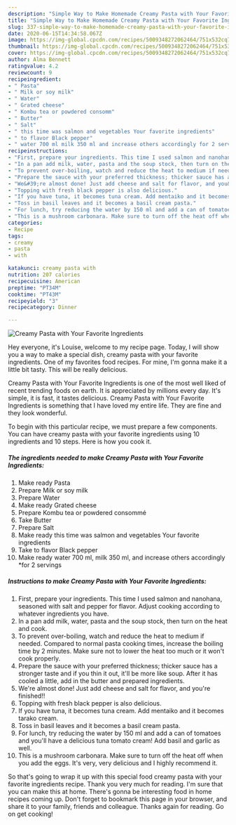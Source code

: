```yaml
---
description: "Simple Way to Make Homemade Creamy Pasta with Your Favorite Ingredients"
title: "Simple Way to Make Homemade Creamy Pasta with Your Favorite Ingredients"
slug: 337-simple-way-to-make-homemade-creamy-pasta-with-your-favorite-ingredients
date: 2020-06-15T14:34:58.067Z
image: https://img-global.cpcdn.com/recipes/5009348272062464/751x532cq70/creamy-pasta-with-your-favorite-ingredients-recipe-main-photo.jpg
thumbnail: https://img-global.cpcdn.com/recipes/5009348272062464/751x532cq70/creamy-pasta-with-your-favorite-ingredients-recipe-main-photo.jpg
cover: https://img-global.cpcdn.com/recipes/5009348272062464/751x532cq70/creamy-pasta-with-your-favorite-ingredients-recipe-main-photo.jpg
author: Alma Bennett
ratingvalue: 4.2
reviewcount: 9
recipeingredient:
- " Pasta"
- " Milk or soy milk"
- " Water"
- " Grated cheese"
- " Kombu tea or powdered consomm"
- " Butter"
- " Salt"
- " this time was salmon and vegetables Your favorite ingredients"
- " to flavor Black pepper"
- " water 700 ml milk 350 ml and increase others accordingly for 2 servings"
recipeinstructions:
- "First, prepare your ingredients. This time I used salmon and nanohana, seasoned with salt and pepper for flavor. Adjust cooking according to whatever ingredients you have."
- "In a pan add milk, water, pasta and the soup stock, then turn on the heat and cook."
- "To prevent over-boiling, watch and reduce the heat to medium if needed. Compared to normal pasta cooking times, increase the boiling time by 2 minutes. Make sure not to lower the heat too much or it won&#39;t cook properly."
- "Prepare the sauce with your preferred thickness; thicker sauce has a stronger taste and if you thin it out, it&#39;ll be more like soup. After it has cooled a little, add in the butter and prepared ingredients."
- "We&#39;re almost done! Just add cheese and salt for flavor, and you&#39;re finished!!"
- "Topping with fresh black pepper is also delicious."
- "If you have tuna, it becomes tuna cream. Add mentaiko and it becomes tarako cream."
- "Toss in basil leaves and it becomes a basil cream pasta."
- "For lunch, try reducing the water by 150 ml and add a can of tomatoes and you&#39;ll have a delicious tuna tomato cream! Add basil and garlic as well."
- "This is a mushroom carbonara. Make sure to turn off the heat off when you add the eggs. It&#39;s very, very delicious and I highly recommend it."
categories:
- Recipe
tags:
- creamy
- pasta
- with

katakunci: creamy pasta with 
nutrition: 207 calories
recipecuisine: American
preptime: "PT34M"
cooktime: "PT43M"
recipeyield: "3"
recipecategory: Dinner

---
```



![Creamy Pasta with Your Favorite Ingredients](https://img-global.cpcdn.com/recipes/5009348272062464/751x532cq70/creamy-pasta-with-your-favorite-ingredients-recipe-main-photo.jpg)

Hey everyone, it's Louise, welcome to my recipe page. Today, I will show you a way to make a special dish, creamy pasta with your favorite ingredients. One of my favorites food recipes. For mine, I'm gonna make it a little bit tasty. This will be really delicious.



Creamy Pasta with Your Favorite Ingredients is one of the most well liked of recent trending foods on earth. It is appreciated by millions every day. It's simple, it is fast, it tastes delicious. Creamy Pasta with Your Favorite Ingredients is something that I have loved my entire life. They are fine and they look wonderful.


To begin with this particular recipe, we must prepare a few components. You can have creamy pasta with your favorite ingredients using 10 ingredients and 10 steps. Here is how you cook it.

<!--inarticleads1-->

##### The ingredients needed to make Creamy Pasta with Your Favorite Ingredients:

1. Make ready  Pasta
1. Prepare  Milk or soy milk
1. Prepare  Water
1. Make ready  Grated cheese
1. Prepare  Kombu tea or powdered consommé
1. Take  Butter
1. Prepare  Salt
1. Make ready  this time was salmon and vegetables Your favorite ingredients
1. Take  to flavor Black pepper
1. Make ready  water 700 ml, milk 350 ml, and increase others accordingly *for 2 servings




<!--inarticleads2-->

##### Instructions to make Creamy Pasta with Your Favorite Ingredients:

1. First, prepare your ingredients. This time I used salmon and nanohana, seasoned with salt and pepper for flavor. Adjust cooking according to whatever ingredients you have.
1. In a pan add milk, water, pasta and the soup stock, then turn on the heat and cook.
1. To prevent over-boiling, watch and reduce the heat to medium if needed. Compared to normal pasta cooking times, increase the boiling time by 2 minutes. Make sure not to lower the heat too much or it won&#39;t cook properly.
1. Prepare the sauce with your preferred thickness; thicker sauce has a stronger taste and if you thin it out, it&#39;ll be more like soup. After it has cooled a little, add in the butter and prepared ingredients.
1. We&#39;re almost done! Just add cheese and salt for flavor, and you&#39;re finished!!
1. Topping with fresh black pepper is also delicious.
1. If you have tuna, it becomes tuna cream. Add mentaiko and it becomes tarako cream.
1. Toss in basil leaves and it becomes a basil cream pasta.
1. For lunch, try reducing the water by 150 ml and add a can of tomatoes and you&#39;ll have a delicious tuna tomato cream! Add basil and garlic as well.
1. This is a mushroom carbonara. Make sure to turn off the heat off when you add the eggs. It&#39;s very, very delicious and I highly recommend it.




So that's going to wrap it up with this special food creamy pasta with your favorite ingredients recipe. Thank you very much for reading. I'm sure that you can make this at home. There's gonna be interesting food in home recipes coming up. Don't forget to bookmark this page in your browser, and share it to your family, friends and colleague. Thanks again for reading. Go on get cooking!
